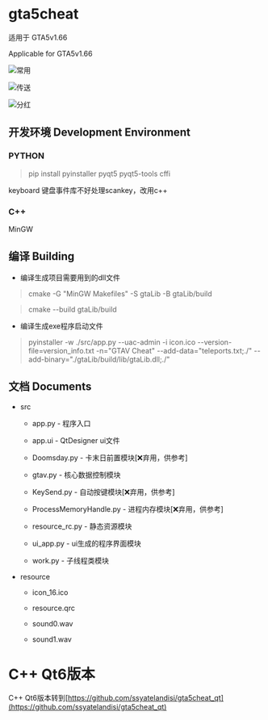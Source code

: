 # gta5cheat

适用于 GTA5v1.66

Applicable for GTA5v1.66

![常用](./img/常用.png)

![传送](./img/传送.png)

![分红](./img/分红.png)

## 开发环境 Development Environment

### PYTHON

> pip install pyinstaller pyqt5 pyqt5-tools cffi

keyboard 键盘事件库不好处理scankey，改用c++

### C++

MinGW

## 编译 Building

* 编译生成项目需要用到的dll文件

> cmake -G "MinGW Makefiles" -S gtaLib -B gtaLib/build

> cmake --build gtaLib/build

* 编译生成exe程序启动文件

> pyinstaller -w ./src/app.py --uac-admin -i icon.ico --version-file=version_info.txt -n="GTAV Cheat" --add-data="teleports.txt;./" --add-binary="./gtaLib/build/lib/gtaLib.dll;./"

## 文档 Documents

* src

  * app.py - 程序入口
  
  * app.ui - QtDesigner ui文件
  
  * Doomsday.py - 卡末日前置模块[❌弃用，供参考]
  
  * gtav.py - 核心数据控制模块
  
  * KeySend.py - 自动按键模块[❌弃用，供参考]
  
  * ProcessMemoryHandle.py - 进程内存模块[❌弃用，供参考]
  
  * resource_rc.py - 静态资源模块
  
  * ui_app.py - ui生成的程序界面模块
  
  * work.py - 子线程类模块

* resource
  
  * icon_16.ico
  
  * resource.qrc
  
  * sound0.wav
  
  * sound1.wav
# C++ Qt6版本

C++ Qt6版本转到[https://github.com/ssyatelandisi/gta5cheat_qt](https://github.com/ssyatelandisi/gta5cheat_qt)

